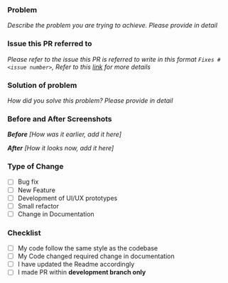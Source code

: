 ### **Problem**
_Describe the problem you are trying to achieve. Please provide in detail_

### **Issue this PR referred to**
_Please refer to the issue this PR is referred to write in this format `Fixes #<issue number>`, Refer to this [link](https://help.github.com/en/articles/closing-issues-using-keywords) for more details_

### **Solution of problem**
_How did you solve this problem? Please provide in detail_

### **Before and After Screenshots**
_**Before** [How was it earlier, add it here]_

_**After** [How it looks now, add it here]_

### **Type of Change**
- [ ] Bug fix
- [ ] New Feature
- [ ] Development of UI/UX prototypes
- [ ] Small refactor
- [ ] Change in Documentation

### **Checklist**
- [ ] My code follow the same style as the codebase
- [ ] My Code changed required change in documentation
- [ ] I have updated the Readme accordingly
- [ ] I made PR within **development branch only**
